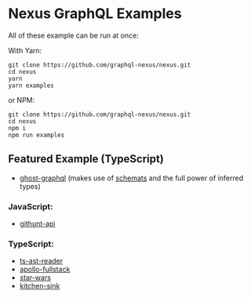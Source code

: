 # Nexus GraphQL Examples

All of these example can be run at once:

With Yarn:

```
git clone https://github.com/graphql-nexus/nexus.git
cd nexus
yarn
yarn examples
```

or NPM:

```
git clone https://github.com/graphql-nexus/nexus.git
cd nexus
npm i
npm run examples
```

## Featured Example (TypeScript)

- [ghost-graphql](ghost) (makes use of [schemats](https://github.com/SweetIQ/schemats) and the full power of inferred types)

### JavaScript:

- [githunt-api](githunt-api)

### TypeScript:

- [ts-ast-reader](ts-ast-reader)
- [apollo-fullstack](apollo-fullstack)
- [star-wars](star-wars)
- [kitchen-sink](kitchen-sink)
